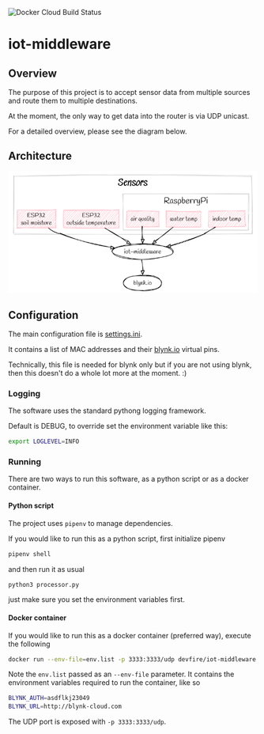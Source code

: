 ![Docker Cloud Build Status](https://img.shields.io/docker/cloud/build/devfire/iot-middleware?style=for-the-badge)

# iot-middleware

## Overview
The purpose of this project is to accept sensor data from multiple sources and route them to multiple destinations.

At the moment, the only way to get data into the router is via UDP unicast.

For a detailed overview, please see the diagram below.

## Architecture
![](architecture.png)

## Configuration
The main configuration file is [settings.ini](settings.ini).

It contains a list of MAC addresses and their [blynk.io](https://blynk.io) virtual pins.

Technically, this file is needed for blynk only but if you are not using blynk, then this doesn't do a whole lot more at the moment. :)

### Logging
The software uses the standard pythong logging framework. 

Default is DEBUG, to override set the environment variable like this:
```bash
export LOGLEVEL=INFO
```

### Running
There are two ways to run this software, as a python script or as a docker container.

#### Python script
The project uses `pipenv` to manage dependencies.

If you would like to run this as a python script, first initialize pipenv

```bash
pipenv shell
```

and then run it as usual

```bash
python3 processor.py
```

just make sure you set the environment variables first.

#### Docker container
If you would like to run this as a docker container (preferred way), execute the following

```bash
docker run --env-file=env.list -p 3333:3333/udp devfire/iot-middleware:latest
```

Note the `env.list` passed as an `--env-file` parameter. It contains the environment variables required to run the container, like so

```bash
BLYNK_AUTH=asdflkj23049
BLYNK_URL=http://blynk-cloud.com
```
The UDP port is exposed with `-p 3333:3333/udp`.
